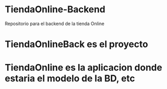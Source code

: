 # TiendaOnline-Backend
Repositorio para el backend de la tienda Online
# TiendaOnlineBack es el proyecto 
# TiendaOnline es la aplicacion donde estaria el modelo de la BD, etc


